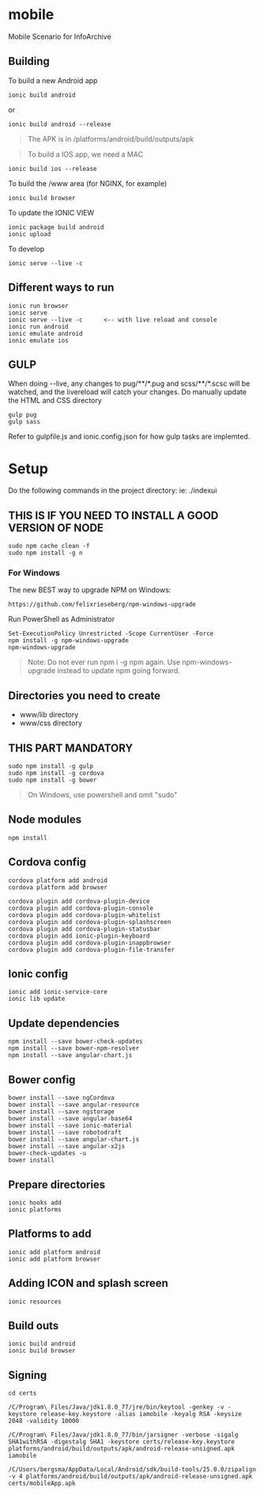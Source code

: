 # mobile
Mobile Scenario for InfoArchive

## Building

To build a new Android app

    ionic build android

or

    ionic build android --release
    
> The APK is in /platforms/android/build/outputs/apk
    
> To build a IOS app, we need a MAC

    ionic build ios --release

To build the /www area (for NGINX, for example)

    ionic build browser
    
To update the IONIC VIEW

    ionic package build android
    ionic upload
    
To develop    

    ionic serve --live -c

## Different ways to run
    ionic run browser
    ionic serve
    ionic serve --live -c      <-- with live reload and console
    ionic run android
    ionic emulate android	
    ionic emulate ios
	
## GULP

When doing --live, any changes to pug/\*\*/\*.pug and scss/*\*\/\*.scsc will be watched, and the livereload will catch your changes.
Do manually update the HTML and CSS directory

    gulp pug
    gulp sass
  
Refer to gulpfile.js and ionic.config.json for how gulp tasks are implemted.



# Setup
Do the following commands in the project directory: ie: ./indexui

## THIS IS IF YOU NEED TO INSTALL A GOOD VERSION OF NODE
    sudo npm cache clean -f
    sudo npm install -g n

### For Windows
The new BEST way to upgrade NPM on Windows:

    https://github.com/felixrieseberg/npm-windows-upgrade

Run PowerShell as Administrator

    Set-ExecutionPolicy Unrestricted -Scope CurrentUser -Force
    npm install -g npm-windows-upgrade
    npm-windows-upgrade

> Note: Do not ever run npm i -g npm again. Use npm-windows-upgrade instead to update npm going forward.

## Directories you need to create
* www/lib directory
* www/css directory

## THIS PART MANDATORY
    sudo npm install -g gulp
    sudo npm install -g cordova
    sudo npm install -g bower

> On Windows, use powershell and omit "sudo"

## Node modules 

    npm install

## Cordova config
    cordova platform add android
    cordova platform add browser

    cordova plugin add cordova-plugin-device
    cordova plugin add cordova-plugin-console
    cordova plugin add cordova-plugin-whitelist
    cordova plugin add cordova-plugin-splashscreen
    cordova plugin add cordova-plugin-statusbar
    cordova plugin add ionic-plugin-keyboard
    cordova plugin add cordova-plugin-inappbrowser
    cordova plugin add cordova-plugin-file-transfer

## Ionic config
    ionic add ionic-service-core
    ionic lib update

## Update dependencies
    npm install --save bower-check-updates
    npm install --save bower-npm-resolver
    npm install --save angular-chart.js

## Bower config

    bower install --save ngCordova
    bower install --save angular-resource
    bower install --save ngstorage
    bower install --save angular-base64
    bower install --save ionic-material
    bower install --save robotodraft 
    bower install --save angular-chart.js
    bower install --save angular-x2js
    bower-check-updates -u
    bower install 
	
## Prepare directories    
    ionic hooks add
    ionic platforms

## Platforms to add
    ionic add platform android
    ionic add platform browser	

## Adding ICON and splash screen
    ionic resources

## Build outs
    ionic build android
    ionic build browser


## Signing

    cd certs

    /C/Program\ Files/Java/jdk1.8.0_77/jre/bin/keytool -genkey -v -keystore release-key.keystore -alias iamobile -keyalg RSA -keysize 2048 -validity 10000
    
    /C/Program\ Files/Java/jdk1.8.0_77/bin/jarsigner -verbose -sigalg SHA1withRSA -digestalg SHA1 -keystore certs/release-key.keystore platforms/android/build/outputs/apk/android-release-unsigned.apk iamobile

    /C/Users/bergsma/AppData/Local/Android/sdk/build-tools/25.0.0/zipalign -v 4 platforms/android/build/outputs/apk/android-release-unsigned.apk certs/mobileApp.apk

